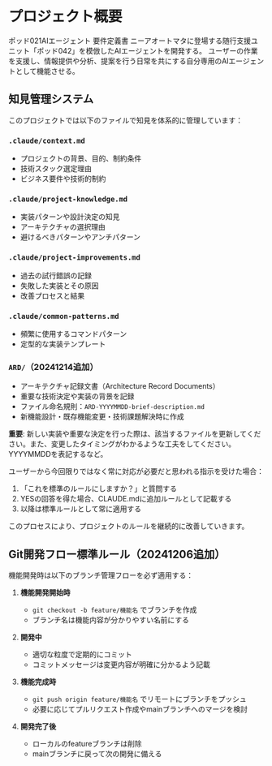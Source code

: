 # プロジェクト概要
ポッド021AIエージェント 要件定義書
ニーアオートマタに登場する随行支援ユニット「ポッド042」を模倣したAIエージェントを開発する。
ユーザーの作業を支援し、情報提供や分析、提案を行う日常を共にする自分専用のAIエージェントとして機能させる。

## 知見管理システム
このプロジェクトでは以下のファイルで知見を体系的に管理しています：

### `.claude/context.md`
- プロジェクトの背景、目的、制約条件
- 技術スタック選定理由
- ビジネス要件や技術的制約

### `.claude/project-knowledge.md`
- 実装パターンや設計決定の知見
- アーキテクチャの選択理由
- 避けるべきパターンやアンチパターン

### `.claude/project-improvements.md`
- 過去の試行錯誤の記録
- 失敗した実装とその原因
- 改善プロセスと結果

### `.claude/common-patterns.md`
- 頻繁に使用するコマンドパターン
- 定型的な実装テンプレート

### `ARD/`（20241214追加）
- アーキテクチャ記録文書（Architecture Record Documents）
- 重要な技術決定や実装の背景を記録
- ファイル命名規則：`ARD-YYYYMMDD-brief-description.md`
- 新機能設計・既存機能変更・技術課題解決時に作成

**重要**: 新しい実装や重要な決定を行った際は、該当するファイルを更新してください。また、変更したタイミングがわかるような工夫をしてください。YYYYMMDDを表記するなど。

ユーザーから今回限りではなく常に対応が必要だと思われる指示を受けた場合：

1. 「これを標準のルールにしますか？」と質問する
2. YESの回答を得た場合、CLAUDE.mdに追加ルールとして記載する
3. 以降は標準ルールとして常に適用する

このプロセスにより、プロジェクトのルールを継続的に改善していきます。

## Git開発フロー標準ルール（20241206追加）

機能開発時は以下のブランチ管理フローを必ず適用する：

1. **機能開発開始時**
   - `git checkout -b feature/機能名` でブランチを作成
   - ブランチ名は機能内容が分かりやすい名前にする

2. **開発中**
   - 適切な粒度で定期的にコミット
   - コミットメッセージは変更内容が明確に分かるよう記載

3. **機能完成時**
   - `git push origin feature/機能名` でリモートにブランチをプッシュ
   - 必要に応じてプルリクエスト作成やmainブランチへのマージを検討

4. **開発完了後**
   - ローカルのfeatureブランチは削除
   - mainブランチに戻って次の開発に備える
